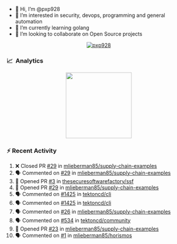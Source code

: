 - 👋  Hi, I’m @pxp928
- 👀  I’m interested in security, devops, programming and general automation
- 🌱  I’m currently learning golang
- 💞️  I’m looking to collaborate on Open Source projects

<p align="center">
  <a href="https://linkedin.com/in/pxp928" target="blank">
    <img src="https://img.shields.io/badge/linkedin-%230077B5.svg?&style=for-the-badge&logo=linkedin&logoColor=white" alt="pxp928" />
  </a>
</p>

### 📈 &nbsp;Analytics

<p align="center">
  <a href="https://github.com/pxp928">
    <img height="180em" src="https://github-readme-stats-eight-theta.vercel.app/api?username=pxp928&show_icons=true&theme=radical&include_all_commits=true&count_private=true&line_height=26"/>
    <!---
    <img height="180em" src="https://github-readme-stats-eight-theta.vercel.app/api/top-langs/?username=pxp928&layout=compact&theme=radical&line_height=26"/>
    --->
  </a>
</p>

### :zap: Recent Activity

<!--START_SECTION:activity-->
1. ❌ Closed PR [#29](https://github.com/mlieberman85/supply-chain-examples/pull/29) in [mlieberman85/supply-chain-examples](https://github.com/mlieberman85/supply-chain-examples)
2. 🗣 Commented on [#29](https://github.com/mlieberman85/supply-chain-examples/issues/29) in [mlieberman85/supply-chain-examples](https://github.com/mlieberman85/supply-chain-examples)
3. 💪 Opened PR [#3](https://github.com/thesecuresoftwarefactory/ssf/pull/3) in [thesecuresoftwarefactory/ssf](https://github.com/thesecuresoftwarefactory/ssf)
4. 💪 Opened PR [#29](https://github.com/mlieberman85/supply-chain-examples/pull/29) in [mlieberman85/supply-chain-examples](https://github.com/mlieberman85/supply-chain-examples)
5. 🗣 Commented on [#1425](https://github.com/tektoncd/cli/issues/1425) in [tektoncd/cli](https://github.com/tektoncd/cli)
6. 🗣 Commented on [#1425](https://github.com/tektoncd/cli/issues/1425) in [tektoncd/cli](https://github.com/tektoncd/cli)
7. 🗣 Commented on [#26](https://github.com/mlieberman85/supply-chain-examples/issues/26) in [mlieberman85/supply-chain-examples](https://github.com/mlieberman85/supply-chain-examples)
8. 🗣 Commented on [#534](https://github.com/tektoncd/community/issues/534) in [tektoncd/community](https://github.com/tektoncd/community)
9. 💪 Opened PR [#23](https://github.com/mlieberman85/supply-chain-examples/pull/23) in [mlieberman85/supply-chain-examples](https://github.com/mlieberman85/supply-chain-examples)
10. 🗣 Commented on [#1](https://github.com/mlieberman85/horismos/issues/1) in [mlieberman85/horismos](https://github.com/mlieberman85/horismos)
<!--END_SECTION:activity-->

<!---
pxp928/pxp928 is a ✨ special ✨ repository because its `README.md` (this file) appears on your GitHub profile.
You can click the Preview link to take a look at your changes.
--->
